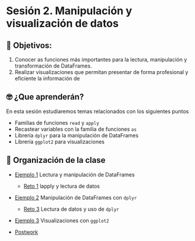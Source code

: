 # Sesión 2. Manipulación y visualización de datos

## :dart: Objetivos:

1. Conocer as funciones más importantes para la lectura, manipulación y transformación de DataFrames. 
2. Realizar visualizaciones que permitan presentar de forma profesional y eficiente la información de

## 🤓 ¿Que aprenderán? 

En esta sesión estudiaremos temas relacionados con los siguientes puntos

- Familias de funciones `read` y `apply`
- Recastear variables con la familia de funciones `as`
- Librería `dplyr` para la manipulación de DataFrames
- Librería `ggplot2` para visualizaciones


## 📂 Organización de la clase

- [Ejemplo 1](https://github.com/beduExpert/Programacion-R-Santander-2022/tree/main/Sesion-02/Ejemplo-01) Lectura y manipulación de DataFrames
   - [Reto 1](https://github.com/beduExpert/Programacion-R-Santander-2022/tree/main/Sesion-02/Reto-01) lapply y lectura de datos

- [Ejemplo 2](https://github.com/beduExpert/Programacion-R-Santander-2022/tree/main/Sesion-02/Ejemplo-02) Manipulación de DataFrames con `dplyr`
   - [Reto 3](https://github.com/beduExpert/Programacion-R-Santander-2022/tree/main/Sesion-02/Reto-02) Lectura de datos y uso de `dplyr`

- [Ejemplo 3](https://github.com/beduExpert/Programacion-R-Santander-2022/tree/main/Sesion-02/Ejemplo-03) Visualizaciones con `ggplot2`

-  [Postwork](https://github.com/beduExpert/Programacion-R-Santander-2022/tree/main/Sesion-02/Postwork)


